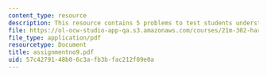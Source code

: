 ```yaml
---
content_type: resource
description: This resource contains 5 problems to test students understanding.
file: https://ol-ocw-studio-app-qa.s3.amazonaws.com/courses/21m-302-harmony-and-counterpoint-ii-spring-2005/57c4279148b06c3afb3bfac212f09e0a_assignmentno9.pdf
file_type: application/pdf
resourcetype: Document
title: assignmentno9.pdf
uid: 57c42791-48b0-6c3a-fb3b-fac212f09e0a
---
```

